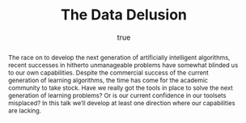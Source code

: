 ---
abstract: "The race on to develop the next generation of artificially intelligent
  algorithms, recent successes in hitherto unmanageable problems have somewhat blinded
  us to our own capabilities. Despite the commercial success of the current generation
  of learning algorithms, the time has come for the academic community to take stock.
  Have we really got the tools in place to solve the next generation of learning problems?
  Or is our current confidence in our toolsets misplaced? In this talk we\u2019ll
  develop at least one direction where our capabilities are lacking."
author:
- family: Lawrence
  given: Neil D.
  gscholar: r3SJcvoAAAAJ
  institute: University of Sheffield
  twitter: lawrennd
  url: http://inverseprobability.com
blog: 2016-03-04-deep-learning-and-uncertainty.md
categories:
- Lawrence-mars16
day: '21'
errata: []
extras: []
key: Lawrence-mars16
layout: talk
month: 3
pdf: 2016-03-21-amazonMars.pdf
ppt: 2016-03-21-amazonMars.pptx
published: 2016-03-21
section: pre
title: The Data Delusion
venue: MARS Conference, Parker Palm Springs, Palm Springs, CA
year: '2016'
---